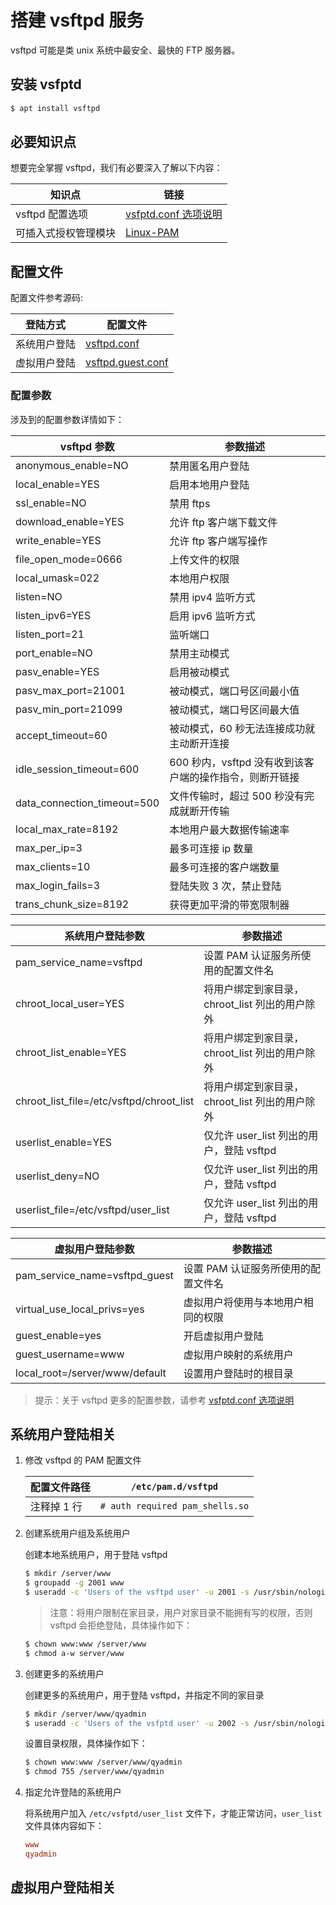 # 搭建 vsftpd 服务

vsftpd 可能是类 unix 系统中最安全、最快的 FTP 服务器。

## 安装 vsfptd

```sh
$ apt install vsftpd
```

## 必要知识点

想要完全掌握 vsftpd，我们有必要深入了解以下内容：

| 知识点               | 链接                                                       |
| -------------------- | ---------------------------------------------------------- |
| vsftpd 配置选项      | [vsfptd.conf 选项说明](./manual/03-vsftpd.conf选项说明.md) |
| 可插入式授权管理模块 | [Linux-PAM](./06-PAM.md)                                   |

## 配置文件

配置文件参考源码:

| 登陆方式     | 配置文件                                        |
| ------------ | ----------------------------------------------- |
| 系统用户登陆 | [vsftpd.conf](./source/vsftpd.conf)             |
| 虚拟用户登陆 | [vsftpd.guest.conf](./source/vsftpd.guest.conf) |

### 配置参数

涉及到的配置参数详情如下：

| vsftpd 参数                 | 参数描述                                                |
| --------------------------- | ------------------------------------------------------- |
| anonymous_enable=NO         | 禁用匿名用户登陆                                        |
| local_enable=YES            | 启用本地用户登陆                                        |
| ssl_enable=NO               | 禁用 ftps                                               |
| download_enable=YES         | 允许 ftp 客户端下载文件                                 |
| write_enable=YES            | 允许 ftp 客户端写操作                                   |
| file_open_mode=0666         | 上传文件的权限                                          |
| local_umask=022             | 本地用户权限                                            |
| listen=NO                   | 禁用 ipv4 监听方式                                      |
| listen_ipv6=YES             | 启用 ipv6 监听方式                                      |
| listen_port=21              | 监听端口                                                |
| port_enable=NO              | 禁用主动模式                                            |
| pasv_enable=YES             | 启用被动模式                                            |
| pasv_max_port=21001         | 被动模式，端口号区间最小值                              |
| pasv_min_port=21099         | 被动模式，端口号区间最大值                              |
| accept_timeout=60           | 被动模式，60 秒无法连接成功就主动断开连接               |
| idle_session_timeout=600    | 600 秒内，vsftpd 没有收到该客户端的操作指令，则断开链接 |
| data_connection_timeout=500 | 文件传输时，超过 500 秒没有完成就断开传输               |
| local_max_rate=8192         | 本地用户最大数据传输速率                                |
| max_per_ip=3                | 最多可连接 ip 数量                                      |
| max_clients=10              | 最多可连接的客户端数量                                  |
| max_login_fails=3           | 登陆失败 3 次，禁止登陆                                 |
| trans_chunk_size=8192       | 获得更加平滑的带宽限制器                                |

| 系统用户登陆参数                         | 参数描述                                       |
| ---------------------------------------- | ---------------------------------------------- |
| pam_service_name=vsftpd                  | 设置 PAM 认证服务所使用的配置文件名            |
| chroot_local_user=YES                    | 将用户绑定到家目录，chroot_list 列出的用户除外 |
| chroot_list_enable=YES                   | 将用户绑定到家目录，chroot_list 列出的用户除外 |
| chroot_list_file=/etc/vsftpd/chroot_list | 将用户绑定到家目录，chroot_list 列出的用户除外 |
| userlist_enable=YES                      | 仅允许 user_list 列出的用户，登陆 vsftpd       |
| userlist_deny=NO                         | 仅允许 user_list 列出的用户，登陆 vsftpd       |
| userlist_file=/etc/vsftpd/user_list      | 仅允许 user_list 列出的用户，登陆 vsftpd       |

| 虚拟用户登陆参数               | 参数描述                            |
| ------------------------------ | ----------------------------------- |
| pam_service_name=vsftpd_guest  | 设置 PAM 认证服务所使用的配置文件名 |
| virtual_use_local_privs=yes    | 虚拟用户将使用与本地用户相同的权限  |
| guest_enable=yes               | 开启虚拟用户登陆                    |
| guest_username=www             | 虚拟用户映射的系统用户              |
| local_root=/server/www/default | 设置用户登陆时的根目录              |

> 提示：关于 vsftpd 更多的配置参数，请参考 [vsfptd.conf 选项说明](./manual/03-vsftpd.conf选项说明.md)

## 系统用户登陆相关

1. 修改 vsftpd 的 PAM 配置文件

   | 配置文件路径 | `/etc/pam.d/vsftpd`             |
   | ------------ | ------------------------------- |
   | 注释掉 1 行  | `# auth required pam_shells.so` |

2. 创建系统用户组及系统用户

   创建本地系统用户，用于登陆 vsftpd

   ```sh
   $ mkdir /server/www
   $ groupadd -g 2001 www
   $ useradd -c 'Users of the vsftpd user' -u 2001 -s /usr/sbin/nologin -d /server/www -g www www
   ```

   > 注意：将用户限制在家目录，用户对家目录不能拥有写的权限，否则 vsftpd 会拒绝登陆，具体操作如下：

   ```sh
   $ chown www:www /server/www
   $ chmod a-w server/www
   ```

3. 创建更多的系统用户

   创建更多的系统用户，用于登陆 vsftpd，并指定不同的家目录

   ```sh
   $ mkdir /server/www/qyadmin
   $ useradd -c 'Users of the vsfptd user' -u 2002 -s /usr/sbin/nologin -d /server/www/qyadmin -g www qyadmin
   ```

   设置目录权限，具体操作如下：

   ```sh
   $ chown www:www /server/www/qyadmin
   $ chmod 755 /server/www/qyadmin
   ```

4. 指定允许登陆的系统用户

   将系统用户加入 `/etc/vsfptd/user_list` 文件下，才能正常访问，`user_list` 文件具体内容如下：

   ```conf
   www
   qyadmin
   ```

## 虚拟用户登陆相关
